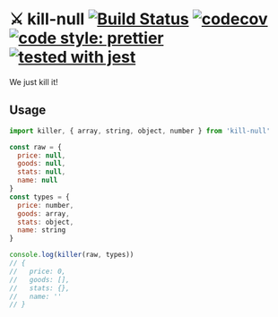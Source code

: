 # ⚔ kill-null [![Build Status](https://travis-ci.org/RyanLiu0235/kill-null.svg?branch=master)](https://travis-ci.org/RyanLiu0235/kill-null) [![codecov](https://codecov.io/gh/RyanLiu0235/kill-null/branch/master/graph/badge.svg)](https://codecov.io/gh/RyanLiu0235/kill-null) [![code style: prettier](https://img.shields.io/badge/code_style-prettier-ff69b4.svg?style=flat-square)](https://github.com/prettier/prettier) [![tested with jest](https://img.shields.io/badge/tested_with-jest-99424f.svg)](https://github.com/facebook/jest)

We just kill it!

## Usage

``` js
import killer, { array, string, object, number } from 'kill-null'

const raw = {
  price: null,
  goods: null,
  stats: null,
  name: null
}
const types = {
  price: number,
  goods: array,
  stats: object,
  name: string
}

console.log(killer(raw, types))
// {
//   price: 0,
//   goods: [],
//   stats: {},
//   name: ''
// }
```